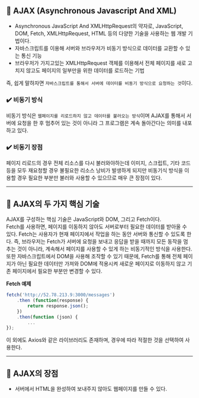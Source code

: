 ## 📌 AJAX (Asynchronous Javascript And XML)
- Asynchronous JavaScript And XMLHttpRequest의 약자로, JavaScript, DOM, Fetch, XMLHttpRequest, HTML 등의 다양한 기술을 사용하는 웹 개발 기법이다.
- 자바스크립트를 이용해 서버와 브라우저가 비동기 방식으로 데이터를 교환할 수 있는 통신 기능
- 브라우저가 가지고있는 XMLHttpRequest 객체를 이용해서 전체 페이지를 새로 고치지 않고도 페이지의 일부만을 위한 데이터를 로드하는 기법

즉, 쉽게 말하자면 `자바스크립트를 통해서 서버에 데이터를 비동기 방식으로 요청하는 것`이다.


### ✔️ 비동기 방식
비동기 방식은 `웹페이지를 리로드하지 않고 데이터를 불러오는 방식`이며 AJAX를 통해서 서버에 요청을 한 후 멈추어 있는 것이 아니라 그 프로그램은 계속 돌아간다는 의미를 내포하고 있다.

### ✔️ 비동기 장점
페이지 리로드의 경우 전체 리소스를 다시 불러와야하는데 이미지, 스크립트, 기타 코드등을 모두 재요청할 경우 불필요한 리소스 낭비가 발생하게 되지만 비동기식 방식을 이용할 경우 필요한 부분만 불러와 사용할 수 있으므로 매우 큰 장점이 있다.

---

## 📌 AJAX의 두 가지 핵심 기술
AJAX를 구성하는 핵심 기술은 JavaScript와 DOM, 그리고 Fetch이다.   
Fetch를 사용하면, 페이지를 이동하지 않아도 서버로부터 필요한 데이터를 받아올 수 있다. Fetch는 사용자가 현재 페이지에서 작업을 하는 동안 서버와 통신할 수 있도록 한다. 즉, 브라우저는 Fetch가 서버에 요청을 보내고 응답을 받을 때까지 모든 동작을 멈추는 것이 아니라, 계속해서 페이지를 사용할 수 있게 하는 비동기적인 방식을 사용한다.   
또한 자바스크립트에서 DOM을 사용해 조작할 수 있기 때문에, Fetch를 통해 전체 페이지가 아닌 필요한 데이터만 가져와 DOM에 적용시켜 새로운 페이지로 이동하지 않고 기존 페이지에서 필요한 부분만 변경할 수 있다.   

**Fetch 예제**
```javascript
fetch('http://52.78.213.9:3000/messages')
	.then (function(response) {
		return response.json();
	})
	.then(function (json) {
		...
});
```
이 외에도 Axios와 같은 라이브러리도 존재하며, 경우에 따라 적절한 것을 선택하여 사용한다.

---

## 📌 AJAX의 장점
- 서버에서 HTML을 완성하여 보내주지 않아도 웹페이지를 만들 수 있다.
